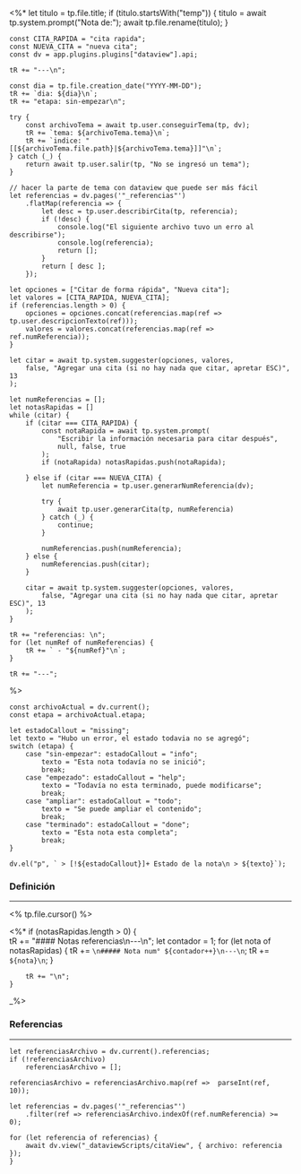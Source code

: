 <%* 
	let titulo = tp.file.title;
	if (titulo.startsWith("temp")) {
		titulo = await tp.system.prompt("Nota de:");
		await tp.file.rename(titulo);
	}

	const CITA_RAPIDA = "cita rapida";
	const NUEVA_CITA = "nueva cita";
	const dv = app.plugins.plugins["dataview"].api;

	tR += "---\n"; 

	const dia = tp.file.creation_date("YYYY-MM-DD");
	tR += `dia: ${dia}\n`;
	tR += "etapa: sin-empezar\n";
	
	try {
		const archivoTema = await tp.user.conseguirTema(tp, dv);
		tR += `tema: ${archivoTema.tema}\n`;
		tR += `indice: "[[${archivoTema.file.path}|${archivoTema.tema}]]"\n`;
	} catch (_) {
		return await tp.user.salir(tp, "No se ingresó un tema");
	}

	// hacer la parte de tema con dataview que puede ser más fácil
	let referencias = dv.pages('"_referencias"')
		.flatMap(referencia => {
			let desc = tp.user.describirCita(tp, referencia);
			if (!desc) {
				console.log("El siguiente archivo tuvo un erro al describirse");
				console.log(referencia);
				return [];
			}
			return [ desc ];
		});

	let opciones = ["Citar de forma rápida", "Nueva cita"];
	let valores = [CITA_RAPIDA, NUEVA_CITA];
	if (referencias.length > 0) {
		opciones = opciones.concat(referencias.map(ref => tp.user.descripcionTexto(ref)));
		valores = valores.concat(referencias.map(ref => ref.numReferencia));
	}
	
	let citar = await tp.system.suggester(opciones, valores,
		false, "Agregar una cita (si no hay nada que citar, apretar ESC)", 13
	);

	let numReferencias = [];
	let notasRapidas = []
	while (citar) {
		if (citar === CITA_RAPIDA) {
			const notaRapida = await tp.system.prompt(
				"Escribir la información necesaria para citar después",
				null, false, true
			);
			if (notaRapida) notasRapidas.push(notaRapida);

		} else if (citar === NUEVA_CITA) {
			let numReferencia = tp.user.generarNumReferencia(dv);
			
			try { 
				await tp.user.generarCita(tp, numReferencia) 
			} catch (_) { 
				continue; 
			}

			numReferencias.push(numReferencia);
		} else {
			numReferencias.push(citar);
		}

		citar = await tp.system.suggester(opciones, valores,
			false, "Agregar una cita (si no hay nada que citar, apretar ESC)", 13
		);		
	}

	tR += "referencias: \n";
	for (let numRef of numReferencias) {
		tR += ` - "${numRef}"\n`;
	}

	tR += "---";
%>
```dataviewjs
const archivoActual = dv.current();
const etapa = archivoActual.etapa;

let estadoCallout = "missing";
let texto = "Hubo un error, el estado todavia no se agregó";
switch (etapa) {
	case "sin-empezar": estadoCallout = "info"; 
		texto = "Esta nota todavía no se inició";
		break;
	case "empezado": estadoCallout = "help"; 
		texto = "Todavía no esta terminado, puede modificarse";
		break;
	case "ampliar": estadoCallout = "todo"; 
		texto = "Se puede ampliar el contenido";
		break;
	case "terminado": estadoCallout = "done"; 
		texto = "Esta nota esta completa";
		break;
}

dv.el("p", ` > [!${estadoCallout}]+ Estado de la nota\n > ${texto}`);
```
### Definición
---
<% tp.file.cursor() %>



<%*
	if (notasRapidas.length > 0) {	
		tR += "#### Notas referencias\n---\n";
		let contador = 1;
		for (let nota of notasRapidas) {
			tR += `\n##### Nota num° ${contador++}\n---\n`;
			tR += `${nota}\n`;
		}

		tR += "\n";
	}
_%>

### Referencias
---
```dataviewjs
let referenciasArchivo = dv.current().referencias;
if (!referenciasArchivo)
	referenciasArchivo = [];

referenciasArchivo = referenciasArchivo.map(ref =>  parseInt(ref, 10));

let referencias = dv.pages('"_referencias"')
	.filter(ref => referenciasArchivo.indexOf(ref.numReferencia) >= 0);

for (let referencia of referencias) {
	await dv.view("_dataviewScripts/citaView", { archivo: referencia });
}
```